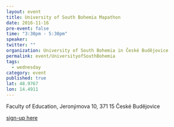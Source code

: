 ```yaml
---
layout: event
title: University of South Bohemia Mapathon
date: 2016-11-16
pre-event: false
time: "3:30pm - 5:30pm"
speaker: 
twitter: ""
organization: University of South Bohemia in České Budějovice 
permalink: event/UniversityofSouthBohemia
tags: 
  - wednesday
category: event
published: true
lat: 48.9767
lon: 14.4911
---
```


Faculty of Education, Jeronýmova 10, 371 15 České Budějovice 

[sign-up here](https://www.facebook.com/events/1802677840002939/)
